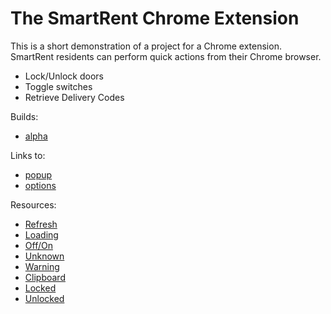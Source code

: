 # The SmartRent Chrome Extension

This is a short demonstration of a project for a Chrome extension. SmartRent residents can perform quick actions from their Chrome browser.

- Lock/Unlock doors
- Toggle switches
- Retrieve Delivery Codes

Builds:
- [alpha](https://github.com/GeorgeSchafer/SmartRent-Chrome-Extension/tree/master/builds)

Links to:

- [popup](https://georgeschafer.github.io/SmartRent-Chrome-Extension/devices.html)
- [options](https://georgeschafer.github.io/SmartRent-Chrome-Extension/options.html)

Resources:

- [Refresh](https://www.iconpacks.net/free-icon/reset-arrow-14418.html)
- [Loading](https://www.iconpacks.net/free-icon/convert-3215.html)
- [Off/On](https://www.iconpacks.net/free-icon/turn-off-4779.html)
- [Unknown](https://www.iconpacks.net/free-icon/red-question-11802.html)
- [Warning](https://www.iconpacks.net/free-icon/warning-sign-9772.html)
- [Clipboard](https://www.iconpacks.net/free-icon/schedule-black-clipboard-work-plan-and-clock-18309.html)
- [Locked](https://www.iconpacks.net/free-icon/black-padlock-11724.html)
- [Unlocked](https://www.iconpacks.net/free-icon/padlock-11729.html)


